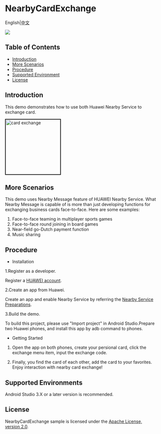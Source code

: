 # NearbyCardExchange
English|[中文]()

[![](https://camo.githubusercontent.com/ce1c195eb2524e4e67a2e74bf6e9619555aa0913/68747470733a2f2f696d672e736869656c64732e696f2f62616467652f446f63732d686d736775696465732d627269676874677265656e)](https://developer.huawei.com/consumer/en/doc/development/HMSCore-Guides/introduction-0000001050040566)

## Table of Contents

 * [Introduction](#introduction)
 * [More Scenarios](#more-scenarios)
 * [Procedure](#procedure)
 * [Supported Environment](#supported-environment)
 * [License](#license)

## Introduction
This demo demonstrates how to use both Huawei Nearby Service to exchange card. 

<img src="https://github.com/HMS-Core/hms-nearby-demo/blob/master/NearbyCardExchange/CardExchange.gif" width=180 title="card exchange" border=2>

## More Scenarios
This demo uses Nearby Message feature of HUAWEI Nearby Service. What Nearby Message is capable of is more than just developing functions for exchanging business cards face-to-face. Here are some examples:
1. Face-to-face teaming in multiplayer sports games
2. Face-to-face round joining in board games
3. Near-field go-Dutch payment function
4. Music sharing

## Procedure
* Installation

1.Register as a developer.

  Register a [HUAWEI account](https://developer.huawei.com/consumer/en/).

2.Create an app from Huawei.

  Create an app and enable Nearby Service by referring the [Nearby Service Preparations](https://developer.huawei.com/consumer/en/doc/development/HMS-Guides/nearby-service-preparation).

3.Build the demo.

  To build this project, please use "Import project" in Android Studio.Prepare two Huawei phones, and install this app by adb command to phones.

* Getting Started
1. Open the app on both phones, create your persional card, click the exchange menu item, input the exchange code.

2. Finally, you find the card of each other, add the card to your favorites. Enjoy interaction with nearby card exchange!

## Supported Environments
Android Studio 3.X or a later version is recommended.

## License
NearbyCardExchange sample is licensed under the [Apache License, version 2.0](http://www.apache.org/licenses/LICENSE-2.0).
